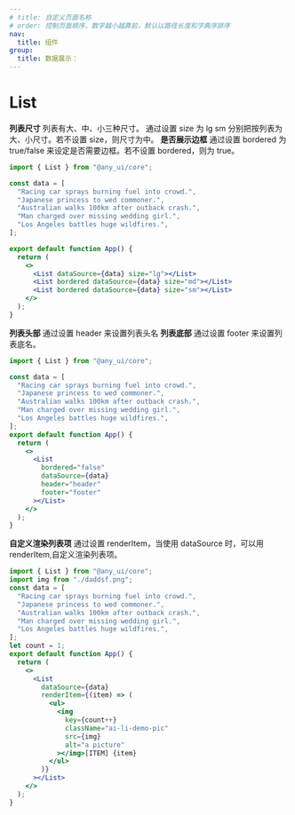 ```yaml
---
# title: 自定义页面名称
# order: 控制页面顺序，数字越小越靠前，默认以路径长度和字典序排序
nav:
  title: 组件
group:
  title: 数据展示：
---
```


# List

**列表尺寸**
列表有大、中、小三种尺寸。
通过设置 size 为 lg sm 分别把按列表为大、小尺寸。若不设置 size，则尺寸为中。
**是否展示边框**
通过设置 bordered 为 true/false 来设定是否需要边框。若不设置 bordered，则为 true。

```jsx
import { List } from "@any_ui/core";

const data = [
  "Racing car sprays burning fuel into crowd.",
  "Japanese princess to wed commoner.",
  "Australian walks 100km after outback crash.",
  "Man charged over missing wedding girl.",
  "Los Angeles battles huge wildfires.",
];

export default function App() {
  return (
    <>
      <List dataSource={data} size="lg"></List>
      <List bordered dataSource={data} size="md"></List>
      <List bordered dataSource={data} size="sm"></List>
    </>
  );
}
```

**列表头部**
通过设置 header 来设置列表头名
**列表底部**
通过设置 footer 来设置列表底名。

```jsx
import { List } from "@any_ui/core";

const data = [
  "Racing car sprays burning fuel into crowd.",
  "Japanese princess to wed commoner.",
  "Australian walks 100km after outback crash.",
  "Man charged over missing wedding girl.",
  "Los Angeles battles huge wildfires.",
];
export default function App() {
  return (
    <>
      <List
        bordered="false"
        dataSource={data}
        header="header"
        footer="footer"
      ></List>
    </>
  );
}
```

**自定义渲染列表项**
通过设置 renderItem，当使用 dataSource 时，可以用 renderItem,自定义渲染列表项。

```jsx
import { List } from "@any_ui/core";
import img from "./daddsf.png";
const data = [
  "Racing car sprays burning fuel into crowd.",
  "Japanese princess to wed commoner.",
  "Australian walks 100km after outback crash.",
  "Man charged over missing wedding girl.",
  "Los Angeles battles huge wildfires.",
];
let count = 1;
export default function App() {
  return (
    <>
      <List
        dataSource={data}
        renderItem={(item) => (
          <ul>
            <img
              key={count++}
              className="ai-li-demo-pic"
              src={img}
              alt="a picture"
            ></img>[ITEM] {item}
          </ul>
        )}
      ></List>
    </>
  );
}
```
